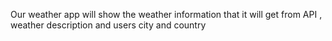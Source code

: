 Our weather app will show the weather information that it will get from API , weather description and users city and country

